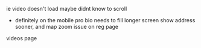 ie video doesn't load
maybe didnt know to scroll
 - definitely on the mobile
pro bio needs to fill longer screen
show address sooner, and map
zoom issue on reg page


videos page
